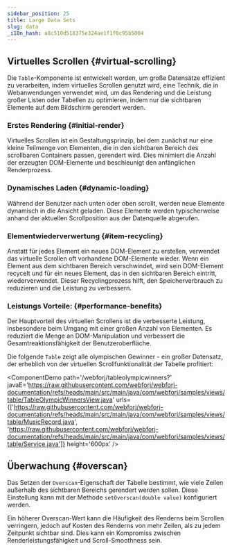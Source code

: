 ```yaml
---
sidebar_position: 25
title: Large Data Sets
slug: data
_i18n_hash: a8c510d518375e324ae1f1f0c95b5004
---
```

## Virtuelles Scrollen {#virtual-scrolling}

Die `Table`-Komponente ist entwickelt worden, um große Datensätze effizient zu verarbeiten, indem virtuelles Scrollen genutzt wird, eine Technik, die in Webanwendungen verwendet wird, um das Rendering und die Leistung großer Listen oder Tabellen zu optimieren, indem nur die sichtbaren Elemente auf dem Bildschirm gerendert werden.

### Erstes Rendering {#initial-render}

Virtuelles Scrollen ist ein Gestaltungsprinzip, bei dem zunächst nur eine kleine Teilmenge von Elementen, die in den sichtbaren Bereich des scrollbaren Containers passen, gerendert wird. Dies minimiert die Anzahl der erzeugten DOM-Elemente und beschleunigt den anfänglichen Renderprozess.

### Dynamisches Laden {#dynamic-loading}
Während der Benutzer nach unten oder oben scrollt, werden neue Elemente dynamisch in die Ansicht geladen. Diese Elemente werden typischerweise anhand der aktuellen Scrollposition aus der Datenquelle abgerufen.

### Elementwiederverwertung {#item-recycling}
Anstatt für jedes Element ein neues DOM-Element zu erstellen, verwendet das virtuelle Scrollen oft vorhandene DOM-Elemente wieder. Wenn ein Element aus dem sichtbaren Bereich verschwindet, wird sein DOM-Element recycelt und für ein neues Element, das in den sichtbaren Bereich eintritt, wiederverwendet. Dieser Recyclingprozess hilft, den Speicherverbrauch zu reduzieren und die Leistung zu verbessern.

### Leistungs Vorteile: {#performance-benefits}

Der Hauptvorteil des virtuellen Scrollens ist die verbesserte Leistung, insbesondere beim Umgang mit einer großen Anzahl von Elementen. Es reduziert die Menge an DOM-Manipulation und verbessert die Gesamtreaktionsfähigkeit der Benutzeroberfläche.

Die folgende `Table` zeigt alle olympischen Gewinner - ein großer Datensatz, der erheblich von der virtuellen Scrollfunktionalität der Tabelle profitiert:

<ComponentDemo
path='/webforj/tableolympicwinners?' 
javaE='https://raw.githubusercontent.com/webforj/webforj-documentation/refs/heads/main/src/main/java/com/webforj/samples/views/table/TableOlympicWinnersView.java'
urls={['https://raw.githubusercontent.com/webforj/webforj-documentation/refs/heads/main/src/main/java/com/webforj/samples/views/table/MusicRecord.java', 
'https://raw.githubusercontent.com/webforj/webforj-documentation/refs/heads/main/src/main/java/com/webforj/samples/views/table/Service.java']}
height='600px'
/>

## Überwachung {#overscan}

Das Setzen der `Overscan`-Eigenschaft der Tabelle bestimmt, wie viele Zeilen außerhalb des sichtbaren Bereichs gerendert werden sollen. Diese Einstellung kann mit der Methode `setOverscan(double value)` konfiguriert werden.

Ein höherer Overscan-Wert kann die Häufigkeit des Renderns beim Scrollen verringern, jedoch auf Kosten des Renderns von mehr Zeilen, als zu jedem Zeitpunkt sichtbar sind. Dies kann ein Kompromiss zwischen Renderleistungsfähigkeit und Scroll-Smoothness sein.
